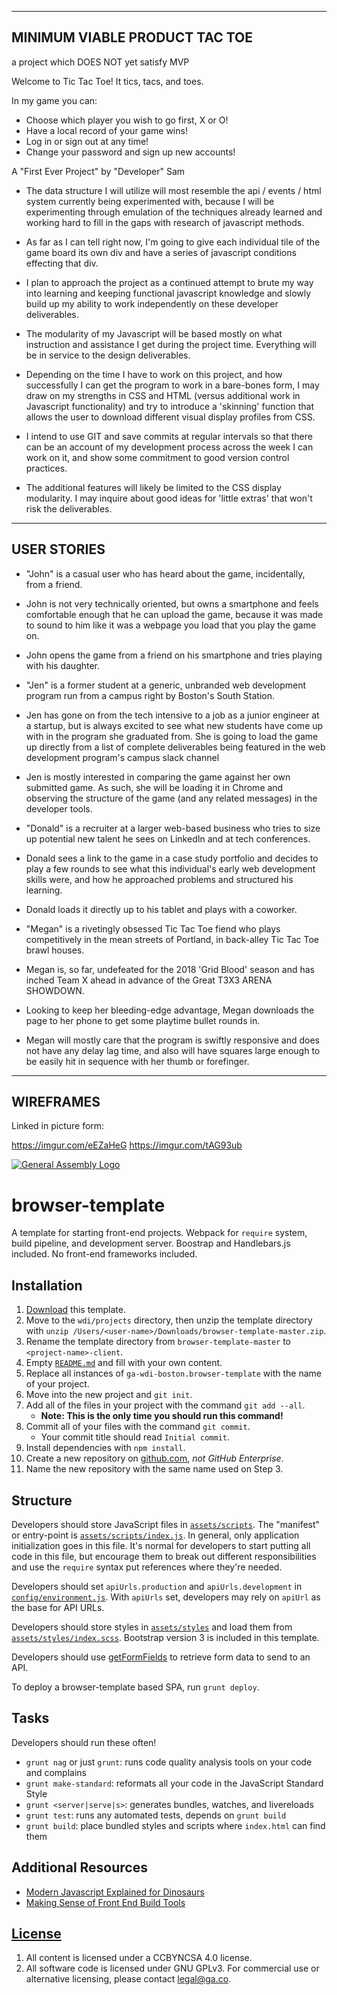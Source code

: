 ------------
MINIMUM VIABLE PRODUCT TAC TOE
------------

a project which DOES NOT yet satisfy MVP

Welcome to Tic Tac Toe! It tics, tacs, and toes.

In my game you can:

- Choose which player you wish to go first, X or O!
- Have a local record of your game wins!
- Log in or sign out at any time!
- Change your password and sign up new accounts!






A "First Ever Project" by "Developer" Sam

- The data structure I will utilize will most resemble the api / events / html
system currently being experimented with, because I will be experimenting through
emulation of the techniques already learned and working hard to fill in the
gaps with research of javascript methods.

- As far as I can tell right now, I'm going to give each individual tile of
the game board its own div and have a series of javascript conditions effecting
that div.

- I plan to approach the project as a continued attempt to brute my way into
learning and keeping functional  javascript knowledge and slowly build up my ability to
work independently on these developer deliverables.

- The modularity of my Javascript will be based mostly on what instruction and
assistance I get during the project time. Everything will be in service to the
design deliverables.

- Depending on the time I have to work on this project, and how successfully I
can get the program to work in a bare-bones form, I may draw on my strengths in
CSS and HTML (versus additional work in Javascript functionality) and try to introduce a
'skinning' function that allows the user to download different visual display
profiles from CSS.

- I intend to use GIT and save commits at regular intervals so that there can be
an account of my development process across the week I can work on it, and show
some commitment to good version control practices.

- The additional features will likely be limited to the CSS display modularity.
I may inquire about good ideas for 'little extras' that won't risk the deliverables.

------------
USER STORIES
------------
- "John" is a casual user who has heard about the game, incidentally, from a friend.
- John is not very technically oriented, but owns a smartphone and feels comfortable
enough that he can upload the game, because it was made to sound to him like it was
a webpage you load that you play the game on.
- John opens the game from a friend on his smartphone and tries playing with
his daughter.

- "Jen" is a former student at a generic, unbranded web development program run from
a campus right by Boston's South Station.
- Jen has gone on from the tech intensive to a job as a junior engineer at a startup,
but is always excited to see what new students have come up with in the program
she graduated from. She is going to load the game up directly from a list of
complete deliverables being featured in the web development program's campus
slack channel
- Jen is mostly interested in comparing the game against her own submitted game.
As such, she will be loading it in Chrome and observing the structure of the game
(and any related messages) in the developer tools.

- "Donald" is a recruiter at a larger web-based business who tries to size up
potential new talent he sees on LinkedIn and at tech conferences.
- Donald sees a link to the game in a case study portfolio and decides to play
a few rounds to see what this individual's early web development skills were,
and how he approached problems and structured his learning.
- Donald loads it directly up to his tablet and plays with a coworker.

- "Megan" is a rivetingly obsessed Tic Tac Toe fiend who plays competitively in the
mean streets of Portland, in back-alley Tic Tac Toe brawl houses.
- Megan is, so far, undefeated for the 2018 'Grid Blood' season and has inched
Team X ahead in advance of the Great T3X3 ARENA SHOWDOWN.
- Looking to keep her bleeding-edge advantage, Megan downloads the page to her phone
to get some playtime bullet rounds in.
- Megan will mostly care that the program is swiftly responsive and does not have
any delay lag time, and also will have squares large enough to be easily hit
in sequence with her thumb or forefinger.

----------
WIREFRAMES
----------

Linked in picture form:

https://imgur.com/eEZaHeG
https://imgur.com/tAG93ub
































[![General Assembly Logo](https://camo.githubusercontent.com/1a91b05b8f4d44b5bbfb83abac2b0996d8e26c92/687474703a2f2f692e696d6775722e636f6d2f6b6538555354712e706e67)](https://generalassemb.ly/education/web-development-immersive)

# browser-template

A template for starting front-end projects. Webpack for `require` system, build
pipeline, and development server. Boostrap and Handlebars.js included. No
front-end frameworks included.

## Installation

1. [Download](../../archive/master.zip) this template.
1. Move to the `wdi/projects` directory, then unzip the template directory with
    `unzip /Users/<user-name>/Downloads/browser-template-master.zip`.
1. Rename the template directory from `browser-template-master` to
    `<project-name>-client`.
1. Empty [`README.md`](README.md) and fill with your own content.
1. Replace all instances of `ga-wdi-boston.browser-template` with the name of
    your project.
1. Move into the new project and `git init`.
1. Add all of the files in your project with the command `git add --all`.
      - **Note: This is the only time you should run this command!**
1. Commit all of your files with the command `git commit`.
      - Your commit title should read `Initial commit`.
1. Install dependencies with `npm install`.
1. Create a new repository on [github.com](https://github.com),
    _not GitHub Enterprise_.
1. Name the new repository with the same name used on Step 3.

## Structure

Developers should store JavaScript files in [`assets/scripts`](assets/scripts).
The "manifest" or entry-point is
[`assets/scripts/index.js`](assets/scripts/index.js). In general, only
application initialization goes in this file. It's normal for developers to
start putting all code in this file, but encourage them to break out different
responsibilities and use the `require` syntax put references where they're
needed.

Developers should set `apiUrls.production` and `apiUrls.development` in
[`config/environment.js`](config/environment.js).  With
`apiUrls` set, developers may rely on `apiUrl` as the base for API
URLs.

Developers should store styles in [`assets/styles`](assets/styles) and load them
from [`assets/styles/index.scss`](assets/styles/index.scss). Bootstrap version 3 is
included in this template.

Developers should use [getFormFields](get-form-fields.md) to retrieve form data
to send to an API.

To deploy a browser-template based SPA, run `grunt deploy`.

## Tasks

Developers should run these often!

- `grunt nag` or just `grunt`: runs code quality analysis tools on your code
    and complains
- `grunt make-standard`: reformats all your code in the JavaScript Standard Style
- `grunt <server|serve|s>`: generates bundles, watches, and livereloads
- `grunt test`: runs any automated tests, depends on `grunt build`
- `grunt build`: place bundled styles and scripts where `index.html` can find
    them

## Additional Resources

- [Modern Javascript Explained for Dinosaurs](https://medium.com/@peterxjang/modern-javascript-explained-for-dinosaurs-f695e9747b70)
- [Making Sense of Front End Build Tools](https://medium.freecodecamp.org/making-sense-of-front-end-build-tools-3a1b3a87043b)

## [License](LICENSE)

1. All content is licensed under a CC­BY­NC­SA 4.0 license.
1. All software code is licensed under GNU GPLv3. For commercial use or
    alternative licensing, please contact legal@ga.co.
